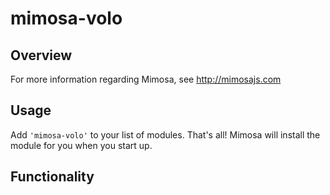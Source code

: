 mimosa-volo
===========

## Overview

For more information regarding Mimosa, see http://mimosajs.com

## Usage

Add `'mimosa-volo'` to your list of modules.  That's all!  Mimosa will install the module for you when you start up.

## Functionality

